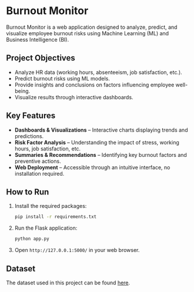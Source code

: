 # Burnout Monitor

Burnout Monitor is a web application designed to analyze, predict, and visualize employee burnout risks using Machine Learning (ML) and Business Intelligence (BI).

## Project Objectives

- Analyze HR data (working hours, absenteeism, job satisfaction, etc.).
- Predict burnout risks using ML models.
- Provide insights and conclusions on factors influencing employee well-being.
- Visualize results through interactive dashboards.

## Key Features

- **Dashboards & Visualizations** – Interactive charts displaying trends and predictions.
- **Risk Factor Analysis** – Understanding the impact of stress, working hours, job satisfaction, etc.
- **Summaries & Recommendations** – Identifying key burnout factors and preventive actions.
- **Web Deployment** – Accessible through an intuitive interface, no installation required.

## How to Run

1. Install the required packages:
    ```sh
    pip install -r requirements.txt
    ```

2. Run the Flask application:
    ```sh
    python app.py
    ```

3. Open `http://127.0.0.1:5000/` in your web browser.

## Dataset

The dataset used in this project can be found [here](https://raw.githubusercontent.com/sohansputhran/Will-your-employees-leave-you/refs/heads/master/Test.csv).